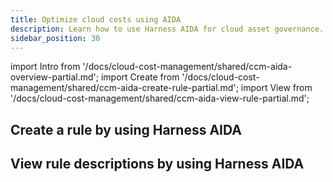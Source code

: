 ```yaml
---
title: Optimize cloud costs using AIDA
description: Learn how to use Harness AIDA for cloud asset governance.
sidebar_position: 30
---
```



import Intro from '/docs/cloud-cost-management/shared/ccm-aida-overview-partial.md';
import Create from '/docs/cloud-cost-management/shared/ccm-aida-create-rule-partial.md';
import View from '/docs/cloud-cost-management/shared/ccm-aida-view-rule-partial.md';


<Intro />

## Create a rule by using Harness AIDA

<Create />

## View rule descriptions by using Harness AIDA

<View />
